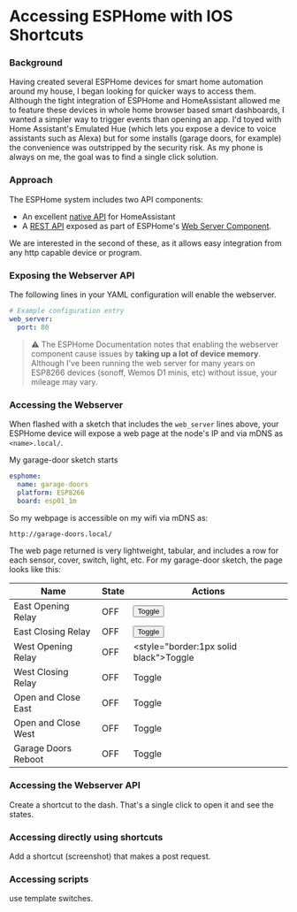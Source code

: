 # Accessing ESPHome with IOS Shortcuts

### Background
Having created several ESPHome devices for smart home automation around my house, I began looking for quicker ways to access them. Although the tight integration of ESPHome and HomeAssistant allowed me to feature these devices in whole home browser based smart dashboards, I wanted a simpler way to trigger events than opening an app. I'd toyed with Home Assistant's Emulated Hue (which lets you expose a device to voice assistants such as Alexa) but for some installs (garage doors, for example) the convenience was outstripped by the security risk. As my phone is always on me, the goal was to find a single click solution.

### Approach
The ESPHome system includes two API components:

* An excellent [native API](https://esphome.io/components/api.html) for HomeAssistant
* A [REST API](https://esphome.io/web-api/index.html) exposed as part of ESPHome's [Web Server Component](https://esphome.io/components/web_server.html).

We are interested in the second of these, as it allows easy integration from any http capable device or program.

### Exposing the Webserver API
The following lines in your YAML configuration will enable the webserver.

```yaml
# Example configuration entry
web_server:
  port: 80
```

> :warning: The ESPHome Documentation notes that enabling the webserver component cause issues by  **taking up a lot of device memory**. Although I've been running the web server for many years on ESP8266 devices (sonoff, Wemos D1 minis, etc) without issue, your mileage may vary.

### Accessing the Webserver

When flashed with a sketch that includes the `web_server` lines above, your ESPHome device will expose a web page at the node's IP and via mDNS as ` <name>.local/`.
 
My garage-door sketch starts

```yaml
esphome:
  name: garage-doors
  platform: ESP8266
  board: esp01_1m
```
So my webpage is accessible on my wifi via mDNS as:

```http://garage-doors.local/```

The web page returned is very lightweight, tabular, and includes a row for each sensor, cover, switch, light, etc. For my garage-door sketch, the page looks like this:


Name                 | State | Actions
-------------------- | ------| ----------
East Opening Relay	 | OFF   | <button>Toggle</button>
East Closing Relay	 | OFF   | <button>Toggle</button>
West Opening Relay	 | OFF   | <style="border:1px solid black">Toggle</style>
West Closing Relay	 | OFF   | Toggle
Open and Close East	 | OFF   | Toggle
Open and Close West	 | OFF   | Toggle
Garage Doors Reboot	 | OFF   | Toggle


### Accessing the Webserver API
Create a shortcut to the dash. That's a single click to open it and see the states.

### Accessing directly using shortcuts
Add a shortcut (screenshot) that makes a post request.

### Accessing scripts
use template switches.
